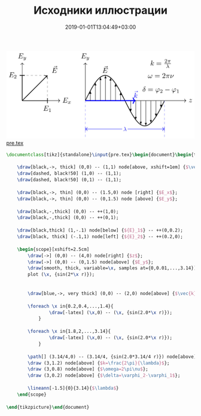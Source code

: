 ﻿---
title: "Исходники иллюстрации"
type: "notpost"
date:  2019-01-01T13:04:49+03:00
---
<a class="imag2" href="/cook/gallery/tikzpicture_68e60be1ac4a0b641b9a101dd3f6c02e.tex"><img src="/cook/gallery/tikzpicture_68e60be1ac4a0b641b9a101dd3f6c02e.pdf.jpg" alt=""></a>
<a href="/cook/gallery/pre">pre.tex</a>
```tex
\documentclass[tikz]{standalone}\input{pre.tex}\begin{document}\begin{tikzpicture}[scale=1.25]

	\draw[black,->, thick] (0,0) -- (1,1) node[above, xshift=1em] {$\vec{E}$};
	\draw[dashed, black!50] (1,0) -- (1,1);
	\draw[dashed, black!50] (0,1) -- (1,1);

	\draw[black,->, thin] (0,0) -- (1.5,0) node [right] {$E_x$};
	\draw[black,->, thin] (0,0) -- (0,1.5) node [above] {$E_y$};

	\draw[black,-,thick] (0,0) -- ++(1,0);
	\draw[black,-,thick] (0,0) -- ++(0,1);

	\draw[black,thick] (1,-.1) node[below] {${E}_1$} -- ++(0,0.2);
	\draw[black, thick] (-.1,1) node[left] {${E}_2$} -- ++(0.2,0);

	\begin{scope}[xshift=2.5cm]
		\draw[->] (0,0) -- (4,0) node[right] {$z$};
		\draw[->] (0,0) -- (0,1.5) node[above] {$E_y$};
		\draw[smooth, thick, variable=\x, samples at={0,0.01,...,3.14}]
		plot (\x, {sin(2*\x r)});


		\draw[blue,->, very thick] (0,0) -- (2,0) node[above] {$\vec{k}$};

		\foreach \x in{0.2,0.4,...,1.4}{
				\draw[-latex] (\x,0) -- (\x, {sin(2.0*\x r)});
			}

		\foreach \x in{1.8,2,...,3.14}{
				\draw[-latex] (\x,0) -- (\x, {sin(2.0*\x r)});
			}

		\path[] (3.14/4,0) -- (3.14/4, {sin(2.0*3.14/4 r)}) node[above] {$\vec{E}$};
		\draw (3,1.2) node[above] {$k=\frac{2\pi}{\lambda}$};
		\draw (3,0.8) node[above] {$\omega=2\pi\nu$};
		\draw (3,0.2) node[above] {$\delta=\varphi_2-\varphi_1$};

		\lineann[-1.5]{0}{3.14}{$\lambda$}
	\end{scope}

\end{tikzpicture}\end{document}
```
